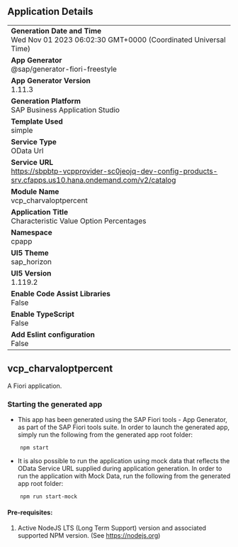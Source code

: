 ## Application Details
|               |
| ------------- |
|**Generation Date and Time**<br>Wed Nov 01 2023 06:02:30 GMT+0000 (Coordinated Universal Time)|
|**App Generator**<br>@sap/generator-fiori-freestyle|
|**App Generator Version**<br>1.11.3|
|**Generation Platform**<br>SAP Business Application Studio|
|**Template Used**<br>simple|
|**Service Type**<br>OData Url|
|**Service URL**<br>https://sbpbtp-vcpprovider-sc0jeojq-dev-config-products-srv.cfapps.us10.hana.ondemand.com/v2/catalog
|**Module Name**<br>vcp_charvaloptpercent|
|**Application Title**<br>Characteristic Value Option Percentages|
|**Namespace**<br>cpapp|
|**UI5 Theme**<br>sap_horizon|
|**UI5 Version**<br>1.119.2|
|**Enable Code Assist Libraries**<br>False|
|**Enable TypeScript**<br>False|
|**Add Eslint configuration**<br>False|

## vcp_charvaloptpercent

A Fiori application.

### Starting the generated app

-   This app has been generated using the SAP Fiori tools - App Generator, as part of the SAP Fiori tools suite.  In order to launch the generated app, simply run the following from the generated app root folder:

```
    npm start
```

- It is also possible to run the application using mock data that reflects the OData Service URL supplied during application generation.  In order to run the application with Mock Data, run the following from the generated app root folder:

```
    npm run start-mock
```

#### Pre-requisites:

1. Active NodeJS LTS (Long Term Support) version and associated supported NPM version.  (See https://nodejs.org)


